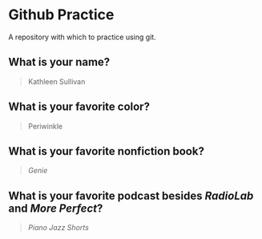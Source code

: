 # Github Practice

A repository with which to practice using git.

## What is your name?

> Kathleen Sullivan


## What is your favorite color?

> Periwinkle

## What is your favorite nonfiction book?

>_Genie_

## What is your favorite podcast besides _RadioLab_ and _More Perfect_?

>_Piano Jazz Shorts_
